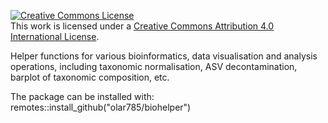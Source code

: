 <a rel="license" href="http://creativecommons.org/licenses/by/4.0/"><img alt="Creative Commons License" style="border-width:0" src="https://i.creativecommons.org/l/by/4.0/88x31.png" /></a><br />This work is licensed under a <a rel="license" href="http://creativecommons.org/licenses/by/4.0/">Creative Commons Attribution 4.0 International License</a>.

Helper functions for various bioinformatics, data visualisation and analysis operations, including taxonomic normalisation, ASV decontamination, barplot of taxonomic composition, etc.

The package can be installed with: remotes::install_github("olar785/biohelper")
